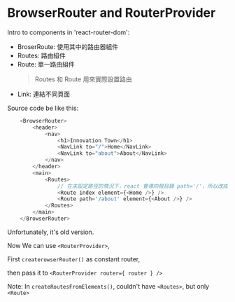 # BrowserRouter and RouterProvider

Intro to components in 'react-router-dom':
- BroserRoute: 使用其中的路由器組件
- Routes: 路由組件
- Route: 單一路由組件
    > Routes 和 Route 用來實際設置路由
- Link: 連結不同頁面

Source code be like this:
```javascript
    <BrowserRouter>
        <header>
            <nav>
                <h1>Innovation Town</h1>
                <NavLink to="/">Home</NavLink>
                <NavLink to="about">About</NavLink>
            </nav>
        </header>
        <main>
            <Routes>
                // 在未設定路徑的情況下，react 會導向根目錄 path='/'，所以改成 index 效果一樣
                <Route index element={<Home />} />
                <Route path='/about' element={<About />} />
            </Routes>
        </main>
    </BrowserRouter>
```


Unfortunately, it's old version.

Now We can use `<RouterProvider>`,

First `createrowserRouter()` as constant router,
    
then pass it to `<RouterProvider router={ router } />`

Note: In `createRoutesFromElements()`, couldn't have `<Routes>`, but only `<Route>`